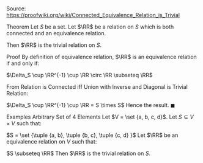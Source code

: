 # 

Source: https://proofwiki.org/wiki/Connected_Equivalence_Relation_is_Trivial



Theorem
Let $S$ be a set.
Let $\RR$ be a relation on $S$ which is both connected and an equivalence relation.

Then $\RR$ is the trivial relation on $S$.


Proof
By definition of equivalence relation, $\RR$ is an equivalence relation if and only if:

$\Delta_S \cup \RR^{-1} \cup \RR \circ \RR \subseteq \RR$

From Relation is Connected iff Union with Inverse and Diagonal is Trivial Relation:

$\Delta_S \cup \RR^{-1} \cup \RR = S \times S$
Hence the result.
$\blacksquare$


Examples
Arbitrary Set of 4 Elements
Let $V = \set {a, b, c, d}$.
Let $S \subseteq V \times V$ such that:

$S = \set {\tuple {a, b}, \tuple {b, c}, \tuple {c, d} }$
Let $\RR$ be an equivalence relation on $V$ such that:

$S \subseteq \RR$
Then $\RR$ is the trivial relation on $S$.





